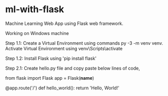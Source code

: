 # ml-with-flask
Machine Learning Web App using Flask web framework.

Working on Windows machine

Step 1.1:
Create a Virtual Environment using commands py -3 -m venv venv.
Activate Virtual Environment using venv\Scripts\activate

Step 1.2:
Install Flask using 'pip install flask'

Step 2.1:
Create hello.py file and copy paste below lines of code,

from flask import Flask
app = Flask(__name__)

@app.route('/')
def hello_world():
    return 'Hello, World!'